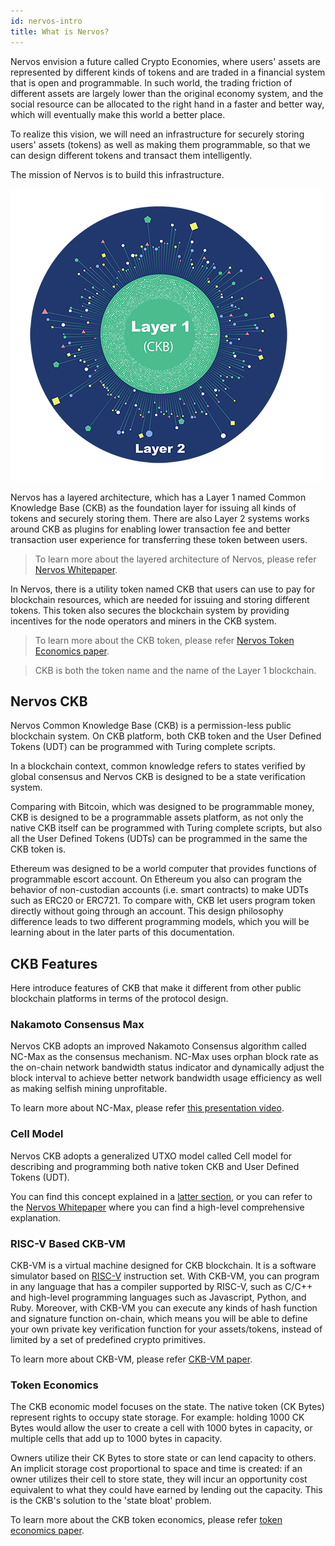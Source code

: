 ```yaml
---
id: nervos-intro
title: What is Nervos?
---
```


Nervos envision a future called Crypto Economies, where users' assets are represented by different kinds of tokens and are traded in a financial system that is open and programmable. In such world, the trading friction of different assets are largely lower than the original economy system, and the social resource can be allocated to the right hand in a faster and better way, which will eventually make this world a better place.

To realize this vision, we will need an infrastructure for securely storing users' assets (tokens) as well as making them programmable, so that we can design different tokens and transact them intelligently. 

The mission of Nervos is to build this infrastructure.

![nervos-log](assets/nervos-layers.png)

Nervos has a layered architecture, which has a Layer 1 named Common Knowledge Base (CKB) as the foundation layer for issuing all kinds of tokens and securely storing them. There are also Layer 2 systems works around CKB as plugins for enabling lower transaction fee and better transaction user experience for transferring these token between users.

> To learn more about the layered architecture of Nervos, please refer [Nervos Whitepaper](https://github.com/nervosnetwork/rfcs/blob/master/rfcs/0002-ckb/0002-ckb.md).

In Nervos, there is a utility token named CKB that users can use to pay for blockchain resources, which are needed for issuing and storing different tokens. This token also secures the blockchain system by providing incentives for the node operators and miners in the CKB system.

> To learn more about the CKB token, please refer [Nervos Token Economics paper](https://github.com/nervosnetwork/rfcs/blob/master/rfcs/0015-ckb-cryptoeconomics/0015-ckb-cryptoeconomics.md).

> CKB is both the token name and the name of the Layer 1 blockchain.

## Nervos CKB

Nervos Common Knowledge Base (CKB) is a permission-less public blockchain system. On CKB platform, both CKB token and the User Defined Tokens (UDT) can be programmed with Turing complete scripts.

In a blockchain context, common knowledge refers to states verified by global consensus and Nervos CKB is designed to be a state verification system.

Comparing with Bitcoin, which was designed to be programmable money, CKB is designed to be a programmable assets platform, as not only the native CKB itself can be programmed with Turing complete scripts, but also all the User Defined Tokens (UDTs) can be programmed in the same the CKB token is.

Ethereum was designed to be a world computer that provides functions of programmable escort account. On Ethereum you also can program the behavior of non-custodian accounts (i.e. smart contracts) to make UDTs such as ERC20 or ERC721. To compare with, CKB let users program token directly without going through an account. This design philosophy difference leads to two different programming models, which you will be learning about in the later parts of this documentation.


## CKB Features

Here introduce features of CKB that make it different from other public blockchain platforms in terms of the protocol design.

### Nakamoto Consensus Max
Nervos CKB adopts an improved Nakamoto Consensus algorithm called NC-Max as the consensus mechanism. NC-Max uses orphan block rate as the on-chain network bandwidth status indicator and dynamically adjust the block interval to achieve better network bandwidth usage efficiency as well as making selfish mining unprofitable.

To learn more about NC-Max, please refer [this presentation video](https://www.youtube.com/watch?v=HSXzbgVRH_M).

### Cell Model

Nervos CKB adopts a generalized UTXO model called Cell model for describing and programming both native token CKB and User Defined Tokens (UDT).

You can find this concept explained in a [latter section](../basic-concepts/ckb.md#cell), or you can refer to the [Nervos Whitepaper](https://github.com/nervosnetwork/rfcs/blob/master/rfcs/0002-ckb/0002-ckb.md) where you can find a high-level comprehensive explanation.

### RISC-V Based CKB-VM
CKB-VM is a virtual machine designed for CKB blockchain. It is a software simulator based on [RISC-V](https://riscv.org/) instruction set. With CKB-VM, you can program in any language that has a compiler supported by RISC-V, such as C/C++ and high-level programming languages such as Javascript, Python, and Ruby. Moreover, with CKB-VM you can execute any kinds of hash function and signature function on-chain, which means you will be able to define your own private key verification function for your assets/tokens, instead of limited by a set of predefined crypto primitives. 

To learn more about CKB-VM, please refer [CKB-VM paper](https://github.com/nervosnetwork/rfcs/tree/master/rfcs/0003-ckb-vm).

### Token Economics
The CKB economic model focuses on the state. The native token (CK Bytes) represent rights to occupy state storage. For example: holding 1000 CK Bytes would allow the user to create a cell with 1000 bytes in capacity, or multiple cells that add up to 1000 bytes in capacity.

Owners utilize their CK Bytes to store state or can lend capacity to others. An implicit storage cost proportional to space and time is created: if an owner utilizes their cell to store state, they will incur an opportunity cost equivalent to what they could have earned by lending out the capacity. This is the CKB's solution to the 'state bloat' problem.

To learn more about the CKB token economics, please refer [token economics paper](https://github.com/nervosnetwork/rfcs/blob/master/rfcs/0015-ckb-cryptoeconomics/0015-ckb-cryptoeconomics.md).